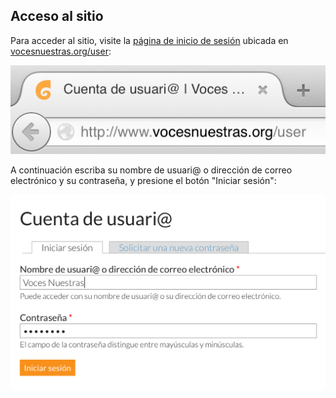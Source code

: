 ## Acceso al sitio

Para acceder al sitio, visite la [página de inicio de sesión](http://www.vocesnuestras.org/user) ubicada en [vocesnuestras.org/user](http://www.vocesnuestras.org/user):

![image](img/acceso.png)

A continuación escriba su nombre de usuari@ o dirección de correo electrónico y su contraseña, y presione el botón "Iniciar sesión":

![image](img/acceso2.png)
